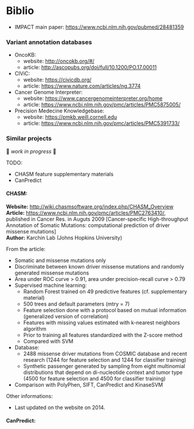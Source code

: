 # Biblio

* IMPACT main paper: https://www.ncbi.nlm.nih.gov/pubmed/28481359

### Variant annotation databases

* OncoKB:
	* website: http://oncokb.org/#/
	* article: http://ascopubs.org/doi/full/10.1200/PO.17.00011
* CIViC:
	* website: https://civicdb.org/  
	* article: https://www.nature.com/articles/ng.3774
* Cancer Genome Interpreter:
	* website: https://www.cancergenomeinterpreter.org/home
	* article: https://www.ncbi.nlm.nih.gov/pmc/articles/PMC5875005/
* Precision Medecine Knowledgebase:
	* website: https://pmkb.weill.cornell.edu
	* article: https://www.ncbi.nlm.nih.gov/pmc/articles/PMC5391733/


### Similar projects
:construction: *work in progress* :construction:

TODO:

* CHASM feature supplementary materials
* CanPredict
 
#### CHASM:
**Website:** http://wiki.chasmsoftware.org/index.php/CHASM_Overview  
**Article:** https://www.ncbi.nlm.nih.gov/pmc/articles/PMC2763410/, published in Cancer Res. in Auguts 2009 [Cancer-specific High-throughput Annotation of Somatic Mutations: computational prediction of driver missense mutations]  
**Author:** Karchin Lab (Johns Hopkins University)   

From the article:

* Somatic and missense mutations only
* Discriminate between known driver missense mutations and randomly generated missense mutations
* Area under ROC curve > 0.91, area under precision-recall curve > 0.79
* Supervised machine learning:
	* Random Forest trained on 49 predictive features (cf. supplementary material)
	* 500 trees and default parameters (mtry = 7)
	* Feature selection done with a protocol based on mutual information (generalized version of correlation)
	* Features with missing values estimated with k-nearest neighbors algorithm
	* Prior to training all features standardized with the Z-score method
	* Compared with SVM
* Database:
	* 2488 missense driver mutations from COSMIC database and recent research (1244 for feature selection and 1244 for classifier training)
	* Synthetic passenger generated by sampling from eight multinomial distributions that depend on di-nucleotide context and tumor type (4500 for feature selection and 4500 for classifier training)
* Comparison with PolyPhen, SIFT, CanPredict and KinaseSVM

Other informations:
* Last updated on the website on 2014.

#### CanPredict: